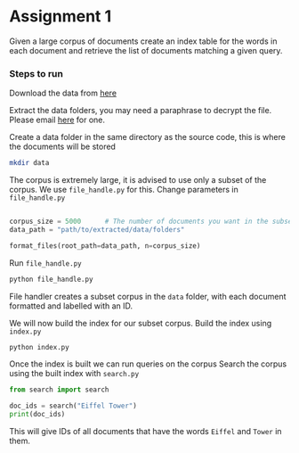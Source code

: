 # Assignment 1

Given a large corpus of documents create an index table for the words in each document and retrieve the list of documents matching a given query.

### Steps to run

Download the data from [here](http://www.isical.ac.in/~fire/data/docs/adhoc/en.docs.2011.tar.gpg)

Extract the data folders, you may need a paraphrase to decrypt the file. Please email [here](mailto:amitava.das@iiits.in) for one.

Create a data folder in the same directory as the source code, this is where the documents will be stored
```bash
mkdir data
```
The corpus is extremely large, it is advised to use only a subset of the corpus.
We use `file_handle.py` for this. Change parameters in `file_handle.py`
```python

corpus_size = 5000      # The number of documents you want in the subset corpus
data_path = "path/to/extracted/data/folders"

format_files(root_path=data_path, n=corpus_size)
```
Run `file_handle.py`

```bash
python file_handle.py
```
File handler creates a subset corpus in the `data` folder, with each document formatted and labelled with an ID.

We will now build the index for our subset corpus.
Build the index using `index.py`
```bash
python index.py
```

Once the index is built we can run queries on the corpus
Search the corpus using the built index with `search.py`
```python
from search import search

doc_ids = search("Eiffel Tower")
print(doc_ids)
```

This will give IDs of all documents that have the words `Eiffel` and `Tower` in them.

